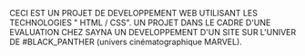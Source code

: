 CECI EST UN PROJET DE DEVELOPPEMENT WEB  UTILISANT LES TECHNOLOGIES " HTML / CSS".
UN PROJET DANS LE CADRE D'UNE EVALUATION CHEZ SAYNA
UN DEVELOPPEMENT D'UN SITE SUR L'UNIVER DE #BLACK_PANTHER (univers cinématographique MARVEL).
